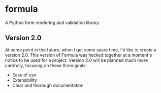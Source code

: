 formula
=======

A Python form rendering and validation library.

## Version 2.0

At some point in the future, when I get some spare time, I'd like to create a version 2.0.  This version of Formula was hacked together at a moment's notice to be used for a project.  Version 2.0 will be planned much more carefully, focusing on these three goals:

* Ease of use
* Extensibility
* Clear and thorough documentation
